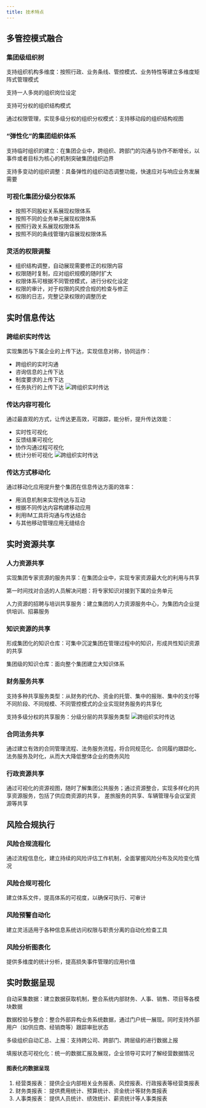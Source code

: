 ```yaml
---
title: 技术特点
---
```

## 多管控模式融合

### 集团级组织树

支持组织机构多维度：按照行政、业务条线、管控模式、业务特性等建立多维度矩阵式管理模式

支持一人多岗的组织岗位设定

支持可分权的组织结构模式

通过权限管理，实现多级分权的组织分权模式：支持移动段的组织结构视图

### “弹性化”的集团组织体系
支持临时组织的建立：在集团企业中，跨组织、跨部门的沟通与协作不断增长，以事件或者目标为核心的机制突破集团组织边界

支持多变动的组织调整：具备弹性的组织动态调整功能，快速应对与响应业务发展需要


### 可视化集团分级分权体系
- 按照不同股权关系展现权限体系
- 按照不同的业务单元展现权限体系
- 按照行政关系展现权限体系
- 按照不同的条线管理内容展现权限体系


### 灵活的权限调整
- 组织结构调整，自动展现需要修正的权限内容
- 权限随时复制，应对组织规模的随时扩大
- 权限体系可根据不同管控模式，进行分权化设定
- 权限的审计，对于权限的风控合规的检查与修正
- 权限的日志，完整记录权限的调整历史


## 实时信息传达
### 跨组织实时传达
实现集团与下属企业的上传下达，实现信息对称，协同运作：
- 跨组织的实时沟通
- 咨询信息的上传下达
- 制度要求的上传下达
- 任务执行的上传下达
![跨组织实时传达](/static/groupimg/m2_l.png)

### 传达内容可视化
通过最直观的方式，让传达更高效，可跟踪，能分析，提升传达效能：
- 实时性可视化
- 反馈结果可视化
- 协作沟通过程可视化
- 统计分析可视化
![跨组织实时传达](/static/groupimg/m6_l.png)

### 传达方式移动化
通过移动化应用提升整个集团在信息传达方面的效率：
- 用消息机制来实现传达与互动
- 根据不同传达内容构建移动应用
- 利用IM工具将沟通与传达结合
- 与其他移动管理应用无缝结合


## 实时资源共享
### 人力资源共享
实现集团专家资源的服务共享：在集团企业中，实现专家资源最大化的利用与共享

第一时间找对合适的人员解决问题：将专家知识对接到下属的业务单元

人力资源的招聘与培训共享服务：建立集团的人力资源服务中心，为集团内企业提供培训、招募服务


### 知识资源的共享
形成集团化的知识仓库：可集中沉淀集团在管理过程中的知识，形成共性知识资源的共享

集团级的知识仓库：面向整个集团建立大知识体系


### 财务服务共享
支持多种共享服务类型：从财务的代办、资金的托管、集中的报账、集中的支付等不同阶段、不同规模、不同管控模式的企业实现财务服务的共享化

支持多级分权的共享服务：分级分层的共享服务类型
![跨组织实时传达](/static/groupimg/m10_l.png)

### 合同法务共享
通过建立有效的合同管理流程、法务服务流程，将合同规范化、合同履约跟踪化、法务服务及时化，从而大大降低整体企业的商务风险


### 行政资源共享
通过可视化的资源视图，随时了解集团公共服务；通过资源整合，实现多样化的共享资源服务，包括了供应商资源的共享， 差旅服务的共享、车辆管理与会议室资源等共享


## 风险合规执行
### 风险合规流程化
通过流程信息化，建立持续的风险评估工作机制，全面掌握风险分布及风险变化情况


### 风险合规可视化
建立体系文件，提高体系的可视度，以确保可执行、可审计


### 风险预警自动化
建立灵活适用于各种信息系统访问权限与职责分离的自动化检查工具


### 风险分析图表化
提供多维度的统计分析，提高损失事件管理的应用价值


## 实时数据呈现
自动采集数据：建立数据获取机制，整合系统内部财务、人事、销售、项目等各模块数据

数据校验与整合：整合外部异构业务系统数据，通过门户统一展现。同时支持外部用户（如供应商、经销商等）跟踪审批状态


多级组织自动汇总、上报：支持跨公司、跨部门、跨层级的进行数据上报

填报状态可视化化：统一的数据汇报及展现，企业领导可实时了解经营数据情况


#### 图表化的数据呈现
1. 经营类报表：
提供企业内部相关业务报表、风控报表、行政报表等经营类报表
2. 财务类报表：
提供费用统计、预算统计、资金统计等财务类报表
3. 人事类报表：
提供人员统计、绩效统计、薪资统计等人事类报表